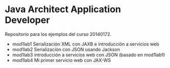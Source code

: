 Java Architect Application Developer
====================================

Repositorio para los ejemplos del curso 20140172.

- mod1lab1
Serialización XML con JAXB e introducción a servicios web
- mod1lab2
Serialización con JSON usando Jackson
- mod1lab3
introducción a servicios web con JSON (basado en mod1lab1)
- mod1lab4
Mi primer servicio web con JAX-WS

